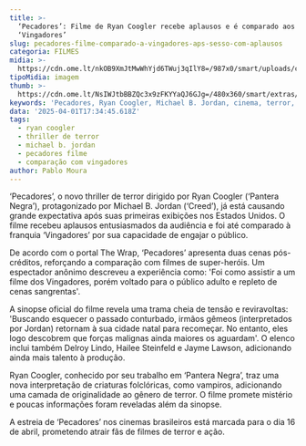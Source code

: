 ```yaml
---
title: >-
  ‘Pecadores’: Filme de Ryan Coogler recebe aplausos e é comparado aos
  ‘Vingadores’
slug: pecadores-filme-comparado-a-vingadores-aps-sesso-com-aplausos
categoria: FILMES
midia: >-
  https://cdn.ome.lt/nkOB9XmJtMwWhYjd6TWuj3qIlY8=/987x0/smart/uploads/conteudo/fotos/OMELETE_CAPA_-_2025-04-01T135142.527.png
tipoMidia: imagem
thumb: >-
  https://cdn.ome.lt/NsIWJtbBBZQc3x9zFKYYaQJ6GJg=/480x360/smart/extras/conteudos/omelete_THUMB_-_2025-04-01T135130.251.png
keywords: 'Pecadores, Ryan Coogler, Michael B. Jordan, cinema, terror, Vingadores'
data: '2025-04-01T17:34:45.618Z'
tags:
  - ryan coogler
  - thriller de terror
  - michael b. jordan
  - pecadores filme
  - comparação com vingadores
author: Pablo Moura
---
```


‘Pecadores’, o novo thriller de terror dirigido por Ryan Coogler (‘Pantera Negra’), protagonizado por Michael B. Jordan (‘Creed’), já está causando grande expectativa após suas primeiras exibições nos Estados Unidos. O filme recebeu aplausos entusiasmados da audiência e foi até comparado à franquia ‘Vingadores’ por sua capacidade de engajar o público.

De acordo com o portal The Wrap, ‘Pecadores’ apresenta duas cenas pós-créditos, reforçando a comparação com filmes de super-heróis. Um espectador anônimo descreveu a experiência como: 'Foi como assistir a um filme dos Vingadores, porém voltado para o público adulto e repleto de cenas sangrentas'.

A sinopse oficial do filme revela uma trama cheia de tensão e reviravoltas: 'Buscando esquecer o passado conturbado, irmãos gêmeos (interpretados por Jordan) retornam à sua cidade natal para recomeçar. No entanto, eles logo descobrem que forças malignas ainda maiores os aguardam'. O elenco inclui também Delroy Lindo, Hailee Steinfeld e Jayme Lawson, adicionando ainda mais talento à produção.

Ryan Coogler, conhecido por seu trabalho em ‘Pantera Negra’, traz uma nova interpretação de criaturas folclóricas, como vampiros, adicionando uma camada de originalidade ao gênero de terror. O filme promete mistério e poucas informações foram reveladas além da sinopse.

A estreia de ‘Pecadores’ nos cinemas brasileiros está marcada para o dia 16 de abril, prometendo atrair fãs de filmes de terror e ação.
